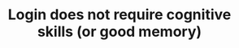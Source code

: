 ---
title: Login does not require cognitive skills (or good memory)
permalink: /coga-draft/guide/forgettable/easy-login
github:
  repository: w3c/wai-coga
layout: guide
feedbackmail: wai@w3.org
doc-note-type: draft
doc-note-message-md: |
  [See page details in plan](../../plan#design-guide)

---